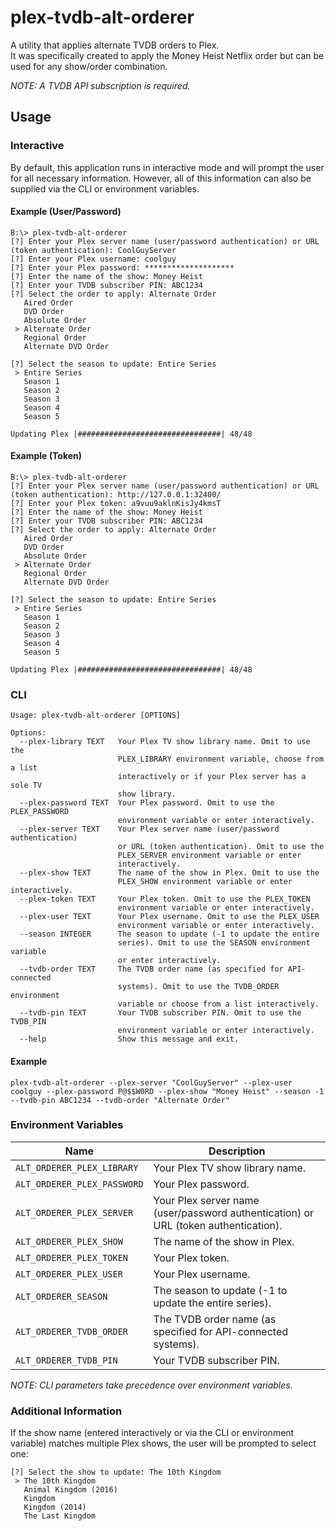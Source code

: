 # plex-tvdb-alt-orderer
A utility that applies alternate TVDB orders to Plex.  
It was specifically created to apply the Money Heist Netflix order but can be used for any show/order combination.

_NOTE: A TVDB API subscription is required._

## Usage
### Interactive
By default, this application runs in interactive mode and will prompt the user for all necessary information.
However, all of this information can also be supplied via the CLI or environment variables.

#### Example (User/Password)
```
B:\> plex-tvdb-alt-orderer
[?] Enter your Plex server name (user/password authentication) or URL (token authentication): CoolGuyServer
[?] Enter your Plex username: coolguy
[?] Enter your Plex password: ********************
[?] Enter the name of the show: Money Heist
[?] Enter your TVDB subscriber PIN: ABC1234
[?] Select the order to apply: Alternate Order
   Aired Order
   DVD Order
   Absolute Order
 > Alternate Order
   Regional Order
   Alternate DVD Order

[?] Select the season to update: Entire Series
 > Entire Series
   Season 1
   Season 2
   Season 3
   Season 4
   Season 5

Updating Plex |################################| 48/48
```

#### Example (Token)
```
B:\> plex-tvdb-alt-orderer
[?] Enter your Plex server name (user/password authentication) or URL (token authentication): http://127.0.0.1:32400/
[?] Enter your Plex token: a9vuu9aklnKisJy4kmsT
[?] Enter the name of the show: Money Heist
[?] Enter your TVDB subscriber PIN: ABC1234
[?] Select the order to apply: Alternate Order
   Aired Order
   DVD Order
   Absolute Order
 > Alternate Order
   Regional Order
   Alternate DVD Order

[?] Select the season to update: Entire Series
 > Entire Series
   Season 1
   Season 2
   Season 3
   Season 4
   Season 5

Updating Plex |################################| 48/48
```

### CLI
```
Usage: plex-tvdb-alt-orderer [OPTIONS]

Options:
  --plex-library TEXT   Your Plex TV show library name. Omit to use the
                        PLEX_LIBRARY environment variable, choose from a list
                        interactively or if your Plex server has a sole TV
                        show library.
  --plex-password TEXT  Your Plex password. Omit to use the PLEX_PASSWORD
                        environment variable or enter interactively.
  --plex-server TEXT    Your Plex server name (user/password authentication)
                        or URL (token authentication). Omit to use the
                        PLEX_SERVER environment variable or enter
                        interactively.
  --plex-show TEXT      The name of the show in Plex. Omit to use the
                        PLEX_SHOW environment variable or enter interactively.
  --plex-token TEXT     Your Plex token. Omit to use the PLEX_TOKEN
                        environment variable or enter interactively.
  --plex-user TEXT      Your Plex username. Omit to use the PLEX_USER
                        environment variable or enter interactively.
  --season INTEGER      The season to update (-1 to update the entire
                        series). Omit to use the SEASON environment variable
                        or enter interactively.
  --tvdb-order TEXT     The TVDB order name (as specified for API-connected
                        systems). Omit to use the TVDB_ORDER environment
                        variable or choose from a list interactively.
  --tvdb-pin TEXT       Your TVDB subscriber PIN. Omit to use the TVDB_PIN
                        environment variable or enter interactively.
  --help                Show this message and exit.
```

#### Example
```
plex-tvdb-alt-orderer --plex-server "CoolGuyServer" --plex-user coolguy --plex-password P@$$W0RD --plex-show "Money Heist" --season -1 --tvdb-pin ABC1234 --tvdb-order "Alternate Order"
```

### Environment Variables
| Name | Description |
| ------------- | ------------- |
| `ALT_ORDERER_PLEX_LIBRARY` | Your Plex TV show library name. |
| `ALT_ORDERER_PLEX_PASSWORD` | Your Plex password. |
| `ALT_ORDERER_PLEX_SERVER` | Your Plex server name (user/password authentication) or URL (token authentication). |
| `ALT_ORDERER_PLEX_SHOW` | The name of the show in Plex. |
| `ALT_ORDERER_PLEX_TOKEN` | Your Plex token. |
| `ALT_ORDERER_PLEX_USER` | Your Plex username. |
| `ALT_ORDERER_SEASON` | The season to update (-1 to update the entire series). |
| `ALT_ORDERER_TVDB_ORDER` | The TVDB order name (as specified for API-connected systems). |
| `ALT_ORDERER_TVDB_PIN` | Your TVDB subscriber PIN. |

_NOTE: CLI parameters take precedence over environment variables._

### Additional Information
If the show name (entered interactively or via the CLI or environment variable) matches multiple Plex shows, the user will be prompted to select one:
```
[?] Select the show to update: The 10th Kingdom
 > The 10th Kingdom
   Animal Kingdom (2016)
   Kingdom
   Kingdom (2014)
   The Last Kingdom
```
